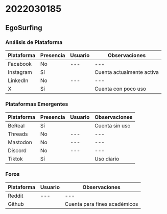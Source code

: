 # 2022030185

## EgoSurfing

### Análisis de Plataforma 

| Plataforma | Presencia | Usuario                 | Observaciones                                      |
|------------|----------|-------------------------|----------------------------------------------------|
| Facebook   | No       | ---          | ---                         |
| Instagram  | Sí       |             | Cuenta actualmente activa                         |
| LinkedIn   | No       | ---          | ---                         |
| X          | Sí       |           | Cuenta con poco uso                     |

### Plataformas Emergentes 

| Plataforma | Presencia | Usuario            | Observaciones          |
|------------|----------|--------------------|------------------------|
| BeReal     | Sí       |    | Cuenta sin uso      |
| Threads    | No       | ---                | ---                    |
| Mastodon   | No       | ---                | ---                    |
| Discord    | No       | ---               | ---            |
| Tiktok     | Sí       |      |Uso diario  |

### Foros 
| Plataforma | Usuario                 | Observaciones|
|------------|----------|-------------------------|
| Reddit   |  ---    | ---     |
| Github          |            | Cuenta para fines académicos  |

